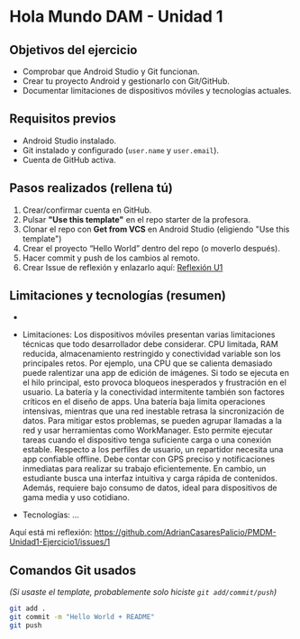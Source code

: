 # Hola Mundo DAM - Unidad 1

## Objetivos del ejercicio

- Comprobar que Android Studio y Git funcionan.
- Crear tu proyecto Android y gestionarlo con Git/GitHub.
- Documentar limitaciones de dispositivos móviles y tecnologías actuales.

## Requisitos previos

- Android Studio instalado.
- Git instalado y configurado (`user.name` y `user.email`).
- Cuenta de GitHub activa.

## Pasos realizados (rellena tú)

1. Crear/confirmar cuenta en GitHub.
2. Pulsar **"Use this template"** en el repo starter de la profesora.
3. Clonar el repo con **Get from VCS** en Android Studio (eligiendo "Use this template")
4. Crear el proyecto “Hello World” dentro del repo (o moverlo después).
5. Hacer commit y push de los cambios al remoto.
6. Crear Issue de reflexión y enlazarlo aquí: [Reflexión U1](#)
## Limitaciones y tecnologías (resumen)
- 
- Limitaciones: Los dispositivos móviles presentan varias limitaciones técnicas que todo desarrollador debe considerar.
CPU limitada, RAM reducida, almacenamiento restringido y conectividad variable son los principales retos.
Por ejemplo, una CPU que se calienta demasiado puede ralentizar una app de edición de imágenes.
Si todo se ejecuta en el hilo principal, esto provoca bloqueos inesperados y frustración en el usuario.
La batería y la conectividad intermitente también son factores críticos en el diseño de apps.
Una batería baja limita operaciones intensivas, mientras que una red inestable retrasa la sincronización de datos.
Para mitigar estos problemas, se pueden agrupar llamadas a la red y usar herramientas como WorkManager.
Esto permite ejecutar tareas cuando el dispositivo tenga suficiente carga o una conexión estable.
Respecto a los perfiles de usuario, un repartidor necesita una app confiable offline.
Debe contar con GPS preciso y notificaciones inmediatas para realizar su trabajo eficientemente.
En cambio, un estudiante busca una interfaz intuitiva y carga rápida de contenidos.
Además, requiere bajo consumo de datos, ideal para dispositivos de gama media y uso cotidiano.


- Tecnologías: ...

Aquí está mi reflexión: https://github.com/AdrianCasaresPalicio/PMDM-Unidad1-Ejercicio1/issues/1
## Comandos Git usados

*(Si usaste el template, probablemente solo hiciste `git add/commit/push`)*
```bash
git add .
git commit -m "Hello World + README"
git push
```
